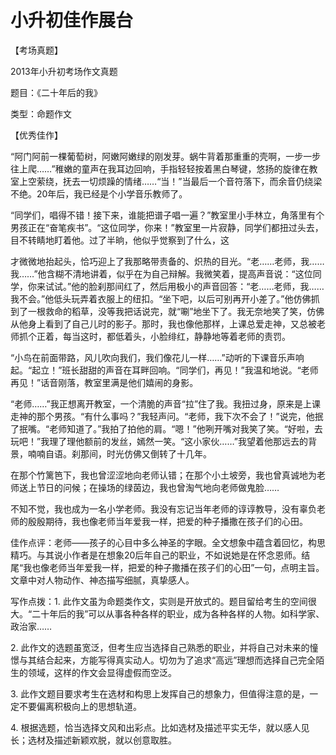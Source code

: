 # 小升初佳作展台

【考场真题】 

2013年小升初考场作文真题 

题目：《二十年后的我》 

类型：命题作文 

【优秀佳作】 

“阿门阿前一棵葡萄树，阿嫩阿嫩绿的刚发芽。蜗牛背着那重重的壳啊，一步一步往上爬……”稚嫩的童声在我耳边回响，手指轻轻按着黑白琴键，悠扬的旋律在教室上空萦绕，抚去一切烦躁的情绪……“当！”当最后一个音符落下，而余音仍绕梁不绝。20年后，我已经是个小学音乐教师了。 

“同学们，唱得不错！接下来，谁能把谱子唱一遍？”教室里小手林立，角落里有个男孩正在“奋笔疾书”。“这位同学，你来！”教室里一片寂静，同学们都扭过头去，目不转睛地盯着他。过了半晌，他似乎觉察到了什么，这 

才微微地抬起头，恰巧迎上了我那略带责备的、炽热的目光。“老……老师，我……我……”他含糊不清地讲着，似乎在为自己辩解。我微笑着，提高声音说：“这位同学，你来试试。”他的脸刹那间红了，然后用极小的声音回答：“老……老师，我……我不会。”他低头玩弄着衣服上的纽扣。“坐下吧，以后可别再开小差了。”他仿佛抓到了一根救命的稻草，没等我把话说完，就“唰”地坐下了。我无奈地笑了笑，仿佛从他身上看到了自己儿时的影子。那时，我也像他那样，上课总爱走神，又总被老师抓个正着，每当这时，都低着头，小脸绯红，静静地等着老师的责罚。 

“小鸟在前面带路，风儿吹向我们，我们像花儿一样……”动听的下课音乐声响起。“起立！”班长甜甜的声音在耳畔回响。“同学们，再见！”我温和地说。“老师再见！”话音刚落，教室里满是他们嬉闹的身影。 

“老师……”我正想离开教室，一个清脆的声音“拉”住了我。我扭过身，原来是上课走神的那个男孩。“有什么事吗？”我轻声问。“老师，我下次不会了！”说完，他抿了抿嘴。“老师知道了。”我拍了拍他的肩。“嗯！”他咧开嘴对我笑了笑。“好啦，去玩吧！”我理了理他额前的发丝，嫣然一笑。“这小家伙……”我望着他那远去的背景，喃喃自语。刹那间，时光仿佛又倒转了十几年。 

在那个竹篱笆下，我也曾涩涩地向老师认错；在那个小土坡旁，我也曾真诚地为老师送上节日的问候；在操场的绿茵边，我也曾淘气地向老师做鬼脸…… 

不知不觉，我也成为一名小学老师。我没有忘记当年老师的谆谆教导，没有辜负老师的殷殷期待，我也像老师当年爱我一样，把爱的种子播撒在孩子们的心田。 

佳作点评：老师——孩子的心目中多么神圣的字眼。全文想象中蕴含着回忆，构思精巧。与其说小作者是在想象20后年自己的职业，不如说她是在怀念恩师。结尾“我也像老师当年爱我一样，把爱的种子撒播在孩子们的心田”一句，点明主旨。文章中对人物动作、神态描写细腻，真挚感人。 

写作点拨：1. 此作文虽为命题类作文，实则是开放式的。题目留给考生的空间很大。“二十年后的我”可以从事各种各样的职业，成为各种各样的人物。如科学家、政治家…… 

2\. 此作文的选题虽宽泛，但考生应当选择自己熟悉的职业，并将自己对未来的憧憬与其结合起来，方能写得真实动人。切勿为了追求“高远”理想而选择自己完全陌生的领域，这样的作文会显得虚假而空泛。 

3\. 此作文题目要求考生在选材和构思上发挥自己的想象力，但值得注意的是，一定不要偏离积极向上的思想轨道。 

4\. 根据选题，恰当选择文风和出彩点。比如选材及描述平实无华，就以感人见长；选材及描述新颖欢脱，就以创意取胜。